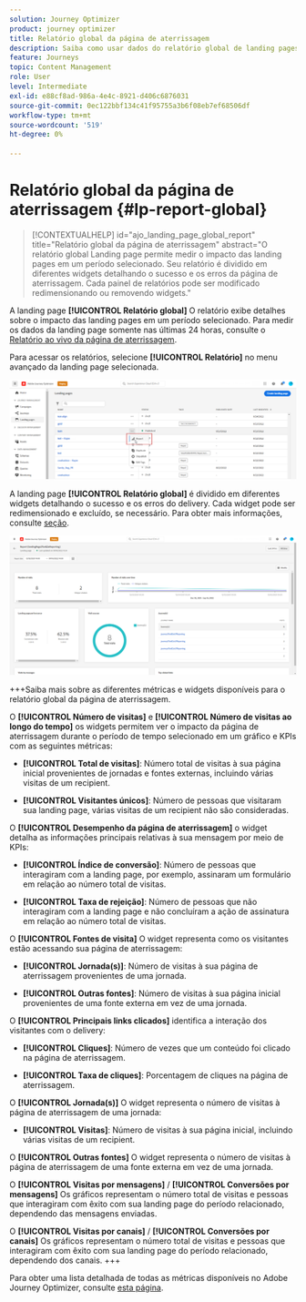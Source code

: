 ```yaml
---
solution: Journey Optimizer
product: journey optimizer
title: Relatório global da página de aterrissagem
description: Saiba como usar dados do relatório global de landing pages
feature: Journeys
topic: Content Management
role: User
level: Intermediate
exl-id: e88cf8ad-986a-4e4c-8921-d406c6876031
source-git-commit: 0ec122bbf134c41f95755a3b6f08eb7ef68506df
workflow-type: tm+mt
source-wordcount: '519'
ht-degree: 0%

---
```


# Relatório global da página de aterrissagem {#lp-report-global}

>[!CONTEXTUALHELP]
>id="ajo_landing_page_global_report"
>title="Relatório global da página de aterrissagem"
>abstract="O relatório global Landing page permite medir o impacto das landing pages em um período selecionado. Seu relatório é dividido em diferentes widgets detalhando o sucesso e os erros da página de aterrissagem. Cada painel de relatórios pode ser modificado redimensionando ou removendo widgets."

A landing page **[!UICONTROL Relatório global]** O relatório exibe detalhes sobre o impacto das landing pages em um período selecionado. Para medir os dados da landing page somente nas últimas 24 horas, consulte o [Relatório ao vivo da página de aterrissagem](lp-report-live.md).

Para acessar os relatórios, selecione **[!UICONTROL Relatório]** no menu avançado da landing page selecionada.

![](assets/landing_page_report.png)

A landing page **[!UICONTROL Relatório global]** é dividido em diferentes widgets detalhando o sucesso e os erros do delivery. Cada widget pode ser redimensionado e excluído, se necessário. Para obter mais informações, consulte [seção](global-report.md).

![](assets/landing_page_global.png)

+++Saiba mais sobre as diferentes métricas e widgets disponíveis para o relatório global da página de aterrissagem.

O **[!UICONTROL Número de visitas]** e **[!UICONTROL Número de visitas ao longo do tempo]** os widgets permitem ver o impacto da página de aterrissagem durante o período de tempo selecionado em um gráfico e KPIs com as seguintes métricas:

* **[!UICONTROL Total de visitas]**: Número total de visitas à sua página inicial provenientes de jornadas e fontes externas, incluindo várias visitas de um recipient.

* **[!UICONTROL Visitantes únicos]**: Número de pessoas que visitaram sua landing page, várias visitas de um recipient não são consideradas.

O **[!UICONTROL Desempenho da página de aterrissagem]** o widget detalha as informações principais relativas à sua mensagem por meio de KPIs:

* **[!UICONTROL Índice de conversão]**: Número de pessoas que interagiram com a landing page, por exemplo, assinaram um formulário em relação ao número total de visitas.

* **[!UICONTROL Taxa de rejeição]**: Número de pessoas que não interagiram com a landing page e não concluíram a ação de assinatura em relação ao número total de visitas.

O **[!UICONTROL Fontes de visita]** O widget representa como os visitantes estão acessando sua página de aterrissagem:

* **[!UICONTROL Jornada(s)]**: Número de visitas à sua página de aterrissagem provenientes de uma jornada.

* **[!UICONTROL Outras fontes]**: Número de visitas à sua página inicial provenientes de uma fonte externa em vez de uma jornada.

O **[!UICONTROL Principais links clicados]** identifica a interação dos visitantes com o delivery:

* **[!UICONTROL Cliques]**: Número de vezes que um conteúdo foi clicado na página de aterrissagem.

* **[!UICONTROL Taxa de cliques]**: Porcentagem de cliques na página de aterrissagem.

O **[!UICONTROL Jornada(s)]** O widget representa o número de visitas à página de aterrissagem de uma jornada:

* **[!UICONTROL Visitas]**: Número de visitas à sua página inicial, incluindo várias visitas de um recipient.

O **[!UICONTROL Outras fontes]** O widget representa o número de visitas à página de aterrissagem de uma fonte externa em vez de uma jornada.

O **[!UICONTROL Visitas por mensagens]** / **[!UICONTROL Conversões por mensagens]** Os gráficos representam o número total de visitas e pessoas que interagiram com êxito com sua landing page do período relacionado, dependendo das mensagens enviadas.

O **[!UICONTROL Visitas por canais]** / **[!UICONTROL Conversões por canais]** Os gráficos representam o número total de visitas e pessoas que interagiram com êxito com sua landing page do período relacionado, dependendo dos canais.
+++

Para obter uma lista detalhada de todas as métricas disponíveis no Adobe Journey Optimizer, consulte [esta página](global-report.md#list-of-components-global).
